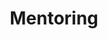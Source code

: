 ---
title: Mentoring
slug: mentoring
order: 3
icon: "/media/services/battery.svg"
excerpt: Need some guidance while you learn about the latest advances in web-design? I offer 1-on-1 training sessions, specifically tailored to the individuals needs and technical background.
searchTerms: jamstack, headless, gridsome, services
---